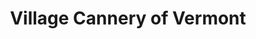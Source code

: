---
title: "Village Cannery of Vermont"
url: /barre/village-cannery-of-vermont/
shop: Supermarkt
---